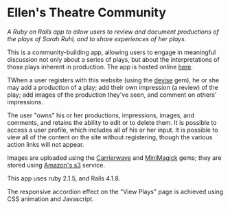 # Ellen's Theatre Community

_A Ruby on Rails app to allow users to review and document productions of the plays of Sarah Ruhl, and to share experiences of her plays._
 
This is a community-building app, allowing users to engage in meaningful discussion not only about a series of plays, but about the interpretations of those plays inherent in production. The app is hosted online [here](ellens-theatre-community.herokuapp.com).

TWhen a user registers with this website (using the [devise](https://github.com/plataformatec/devise) gem), he or she may add a production of a play; add their own impression (a review) of the play; add images of the production they've seen, and comment on others' impressions.

The user "owns" his or her productions, impressions, images, and comments, and retains the ability to edit or to delete them. It is possible to access a user profile, which includes all of his or her input. It is possible to view all of the content on the site without registering, though the various action links will not appear.

Images are uploaded using the [Carrierwave](https://github.com/carrierwaveuploader/carrierwave) and [MiniMagick](https://github.com/minimagick/minimagick) gems; they are stored using [Amazon's s3](http://aws.amazon.com/s3/) service.

This app uses ruby 2.1.5, and Rails 4.1.8.

The responsive accordion effect on the "View Plays" page is achieved using CSS animation and Javascript.
